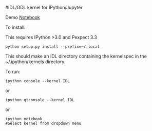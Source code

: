 #IDL/GDL kernel for IPython/Jupyter

Demo [Notebook](http://nbviewer.ipython.org/github/lstagner/idl_kernel/blob/master/demo.ipynb)

To install:

This requires IPython >3.0 and Pexpect 3.3

```
python setup.py install --prefix=~/.local
```

This should make an IDL directory containing the kernelspec in the ~/.ipython/kernels directory.

To run:
``` 
ipython console --kernel IDL 
```
or
```
ipython qtconsole --kernel IDL
```
or 
```
ipython notebook 
#Select kernel from dropdown menu
```


